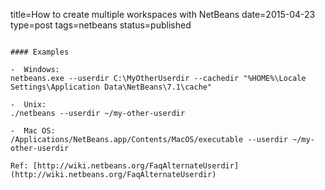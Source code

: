 title=How to create multiple workspaces with NetBeans
date=2015-04-23
type=post
tags=netbeans
status=published
~~~~~~

#### Examples

-  Windows: 
netbeans.exe --userdir C:\MyOtherUserdir --cachedir "%HOME%\Locale Settings\Application Data\NetBeans\7.1\cache"

-  Unix: 
./netbeans --userdir ~/my-other-userdir

-  Mac OS: 
/Applications/NetBeans.app/Contents/MacOS/executable --userdir ~/my-other-userdir

Ref: [http://wiki.netbeans.org/FaqAlternateUserdir](http://wiki.netbeans.org/FaqAlternateUserdir)
